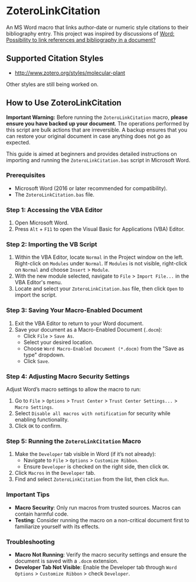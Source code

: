 # ZoteroLinkCitation

An MS Word macro that links author-date or numeric style citations to their bibliography entry. This project was inspired by discussions of [Word: Possibility to link references and bibliography in a document?](https://forums.zotero.org/discussion/12431/word-possibility-to-link-references-and-bibliography-in-a-document)

## Supported Citation Styles

* http://www.zotero.org/styles/molecular-plant

Other styles are still being worked on.

## How to Use ZoteroLinkCitation

**Important Warning:** Before running the `ZoteroLinkCitation` macro, **please ensure you have backed up your document**. The operations performed by this script are bulk actions that are irreversible. A backup ensures that you can restore your original document in case anything does not go as expected.

This guide is aimed at beginners and provides detailed instructions on importing and running the `ZoteroLinkCitation.bas` script in Microsoft Word.

### Prerequisites

- Microsoft Word (2016 or later recommended for compatibility).
- The `ZoteroLinkCitation.bas` file.

### Step 1: Accessing the VBA Editor

1. Open Microsoft Word.
2. Press `Alt` + `F11` to open the Visual Basic for Applications (VBA) Editor.

### Step 2: Importing the VB Script

1. Within the VBA Editor, locate `Normal` in the Project window on the left. Right-click on `Modules` under `Normal`. If `Modules` is not visible, right-click on `Normal` and choose `Insert` > `Module`.
2. With the new module selected, navigate to `File` > `Import File...` in the VBA Editor's menu.
3. Locate and select your `ZoteroLinkCitation.bas` file, then click `Open` to import the script.

### Step 3: Saving Your Macro-Enabled Document

1. Exit the VBA Editor to return to your Word document.
2. Save your document as a Macro-Enabled Document (`.docm`):
   - Click `File` > `Save As`.
   - Select your desired location.
   - Choose `Word Macro-Enabled Document (*.docm)` from the "Save as type" dropdown.
   - Click `Save`.

### Step 4: Adjusting Macro Security Settings

Adjust Word’s macro settings to allow the macro to run:

1. Go to `File` > `Options` > `Trust Center` > `Trust Center Settings...` > `Macro Settings`.
2. Select `Disable all macros with notification` for security while enabling functionality.
3. Click `OK` to confirm.

### Step 5: Running the `ZoteroLinkCitation` Macro

1. Make the `Developer` tab visible in Word (if it’s not already):
   - Navigate to `File` > `Options` > `Customize Ribbon`.
   - Ensure `Developer` is checked on the right side, then click `OK`.
2. Click `Macros` in the `Developer` tab.
3. Find and select `ZoteroLinkCitation` from the list, then click `Run`.

### Important Tips

- **Macro Security**: Only run macros from trusted sources. Macros can contain harmful code.
- **Testing**: Consider running the macro on a non-critical document first to familiarize yourself with its effects.

### Troubleshooting

- **Macro Not Running**: Verify the macro security settings and ensure the document is saved with a `.docm` extension.
- **Developer Tab Not Visible**: Enable the Developer tab through `Word Options` > `Customize Ribbon` > check `Developer`.
